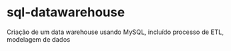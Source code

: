 # sql-datawarehouse
Criação de um data warehouse usando MySQL, incluído processo de ETL, modelagem de dados
